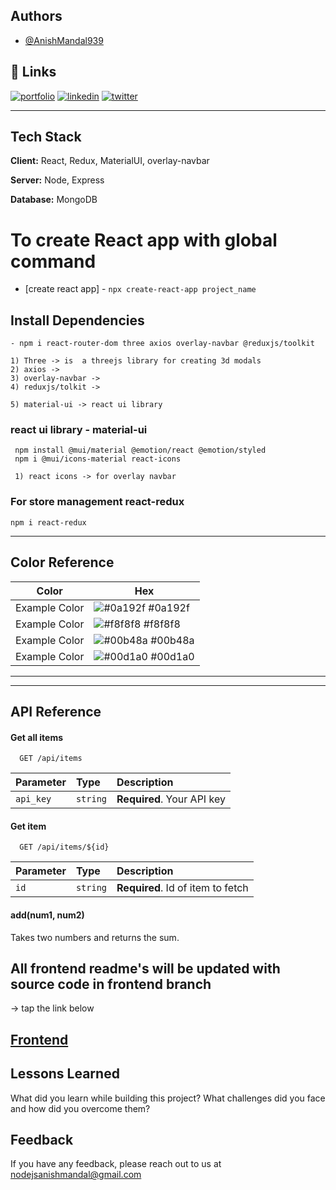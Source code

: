 ﻿## Authors

- [@AnishMandal939](https://www.github.com/AnishMandal939)

## 🔗 Links
[![portfolio](https://img.shields.io/badge/my_portfolio-000?style=for-the-badge&logo=ko-fi&logoColor=white)](http://anishmandal.iceiy.com/)
[![linkedin](https://img.shields.io/badge/linkedin-0A66C2?style=for-the-badge&logo=linkedin&logoColor=white)](https://www.linkedin.com/in/anish-mandal-07b60a177)
[![twitter](https://img.shields.io/badge/twitter-1DA1F2?style=for-the-badge&logo=twitter&logoColor=white)](https://twitter.com/AnishMa03840113)

---

## Tech Stack

**Client:** React, Redux, MaterialUI, overlay-navbar

**Server:** Node, Express

**Database:** MongoDB


# To create React app with global command
 - [create react app] - `npx create-react-app project_name`

## Install Dependencies
    - npm i react-router-dom three axios overlay-navbar @reduxjs/toolkit
    
    1) Three -> is  a threejs library for creating 3d modals
    2) axios -> 
    3) overlay-navbar ->
    4) reduxjs/tolkit ->

    5) material-ui -> react ui library

### react ui library - material-ui

     npm install @mui/material @emotion/react @emotion/styled
     npm i @mui/icons-material react-icons

     1) react icons -> for overlay navbar

### For store management react-redux
    npm i react-redux



---

## Color Reference

| Color             | Hex                                                                |
| ----------------- | ------------------------------------------------------------------ |
| Example Color | ![#0a192f](https://via.placeholder.com/10/0a192f?text=+) #0a192f |
| Example Color | ![#f8f8f8](https://via.placeholder.com/10/f8f8f8?text=+) #f8f8f8 |
| Example Color | ![#00b48a](https://via.placeholder.com/10/00b48a?text=+) #00b48a |
| Example Color | ![#00d1a0](https://via.placeholder.com/10/00b48a?text=+) #00d1a0 |


----------

---

## API Reference

#### Get all items

```http
  GET /api/items
```

| Parameter | Type     | Description                |
| :-------- | :------- | :------------------------- |
| `api_key` | `string` | **Required**. Your API key |

#### Get item

```http
  GET /api/items/${id}
```

| Parameter | Type     | Description                       |
| :-------- | :------- | :-------------------------------- |
| `id`      | `string` | **Required**. Id of item to fetch |

#### add(num1, num2)

Takes two numbers and returns the sum.

## All frontend readme's will be updated with source code in frontend branch

-> tap the link below 

## [Frontend](https://github.com/AnishMandal939/r_portfolio/tree/frontend)


## Lessons Learned

What did you learn while building this project? What challenges did you face and how did you overcome them?


## Feedback

If you have any feedback, please reach out to us at nodejsanishmandal@gmail.com

